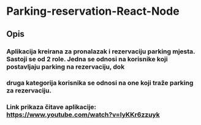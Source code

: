 # Parking-reservation-React-Node
## Opis
### Aplikacija kreirana za pronalazak i rezervaciju parking mjesta. Sastoji se od 2 role. Jedna se odnosi na korisnike koji postavljaju parking na rezervaciju, dok
### druga kategorija korisnika se odnosi na one koji traže parking za rezervaciju.
### Link prikaza čitave aplikacije: https://www.youtube.com/watch?v=IyKKr6zzuyk

